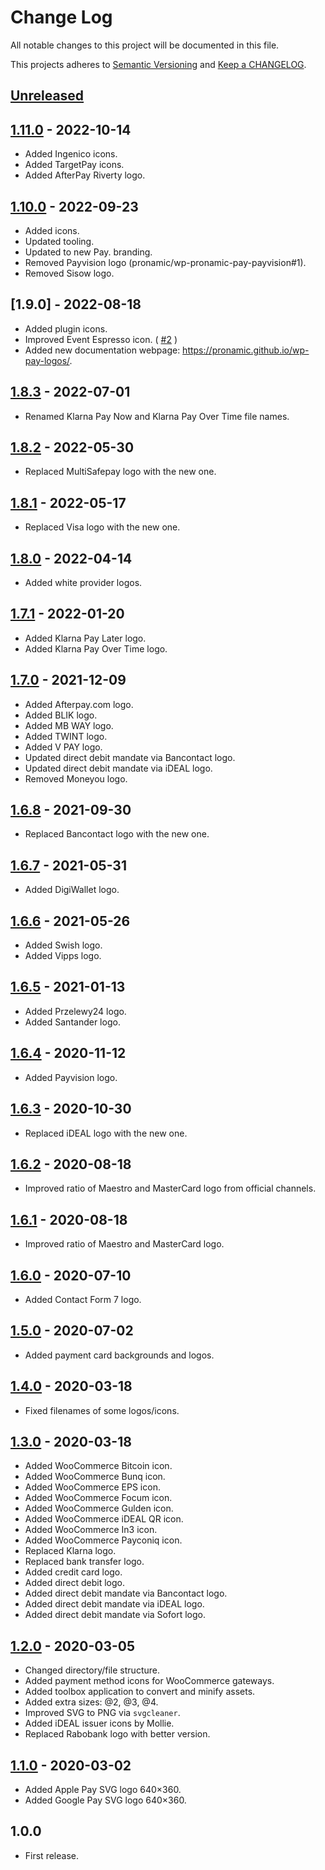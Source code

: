 # Change Log

All notable changes to this project will be documented in this file.

This projects adheres to [Semantic Versioning](http://semver.org/) and [Keep a CHANGELOG](http://keepachangelog.com/).

## [Unreleased][unreleased]

## [1.11.0] - 2022-10-14
- Added Ingenico icons.
- Added TargetPay icons.
- Added AfterPay Riverty logo.

## [1.10.0] - 2022-09-23
- Added icons.
- Updated tooling.
- Updated to new Pay. branding.
- Removed Payvision logo (pronamic/wp-pronamic-pay-payvision#1).
- Removed Sisow logo.

## [1.9.0] - 2022-08-18
- Added plugin icons.
- Improved Event Espresso icon. ( [#2](https://github.com/pronamic/wp-pay-logos/issues/2) )
- Added new documentation webpage: https://pronamic.github.io/wp-pay-logos/.

## [1.8.3] - 2022-07-01
- Renamed Klarna Pay Now and Klarna Pay Over Time file names.

## [1.8.2] - 2022-05-30
- Replaced MultiSafepay logo with the new one.

## [1.8.1] - 2022-05-17
- Replaced Visa logo with the new one.

## [1.8.0] - 2022-04-14
- Added white provider logos.

## [1.7.1] - 2022-01-20
- Added Klarna Pay Later logo.
- Added Klarna Pay Over Time logo.

## [1.7.0] - 2021-12-09
- Added Afterpay.com logo.
- Added BLIK logo.
- Added MB WAY logo.
- Added TWINT logo.
- Added V PAY logo.
- Updated direct debit mandate via Bancontact logo.
- Updated direct debit mandate via iDEAL logo.
- Removed Moneyou logo.

## [1.6.8] - 2021-09-30
- Replaced Bancontact logo with the new one.

## [1.6.7] - 2021-05-31
- Added DigiWallet logo.

## [1.6.6] - 2021-05-26
- Added Swish logo.
- Added Vipps logo.

## [1.6.5] - 2021-01-13
- Added Przelewy24 logo.
- Added Santander logo.

## [1.6.4] - 2020-11-12
- Added Payvision logo.

## [1.6.3] - 2020-10-30
- Replaced iDEAL logo with the new one.

## [1.6.2] - 2020-08-18
- Improved ratio of Maestro and MasterCard logo from official channels.

## [1.6.1] - 2020-08-18
- Improved ratio of Maestro and MasterCard logo.

## [1.6.0] - 2020-07-10
- Added Contact Form 7 logo.

## [1.5.0] - 2020-07-02
- Added payment card backgrounds and logos.

## [1.4.0] - 2020-03-18
- Fixed filenames of some logos/icons.

## [1.3.0] - 2020-03-18
- Added WooCommerce Bitcoin icon.
- Added WooCommerce Bunq icon.
- Added WooCommerce EPS icon.
- Added WooCommerce Focum icon.
- Added WooCommerce Gulden icon.
- Added WooCommerce iDEAL QR icon.
- Added WooCommerce In3 icon.
- Added WooCommerce Payconiq icon.
- Replaced Klarna logo.
- Replaced bank transfer logo.
- Added credit card logo.
- Added direct debit logo.
- Added direct debit mandate via Bancontact logo.
- Added direct debit mandate via iDEAL logo.
- Added direct debit mandate via Sofort logo.

## [1.2.0] - 2020-03-05
- Changed directory/file structure.
- Added payment method icons for WooCommerce gateways.
- Added toolbox application to convert and minify assets.
- Added extra sizes: @2, @3, @4.
- Improved SVG to PNG via `svgcleaner`.
- Added iDEAL issuer icons by Mollie.
- Replaced Rabobank logo with better version.

## [1.1.0] - 2020-03-02
- Added Apple Pay SVG logo 640×360.
- Added Google Pay SVG logo 640×360.

## 1.0.0
- First release.

[unreleased]: https://github.com/wp-pay/logos/compare/1.11.0...HEAD
[1.11.0]: https://github.com/pronamic/wp-pay-logos/compare/1.10.0...1.11.0
[1.10.0]: https://github.com/pronamic/wp-pay-logos/compare/1.9.0...1.10.0
[1.8.3]: https://github.com/wp-pay/logos/compare/1.8.2...1.8.3
[1.8.2]: https://github.com/wp-pay/logos/compare/1.8.1...1.8.2
[1.8.1]: https://github.com/wp-pay/logos/compare/1.8.0...1.8.1
[1.8.0]: https://github.com/wp-pay/logos/compare/1.7.1...1.8.0
[1.7.1]: https://github.com/wp-pay/logos/compare/1.7.0...1.7.1
[1.7.0]: https://github.com/wp-pay/logos/compare/1.6.8...1.7.0
[1.6.8]: https://github.com/wp-pay/logos/compare/1.6.7...1.6.8
[1.6.7]: https://github.com/wp-pay/logos/compare/1.6.6...1.6.7
[1.6.6]: https://github.com/wp-pay/logos/compare/1.6.5...1.6.6
[1.6.5]: https://github.com/wp-pay/logos/compare/1.6.4...1.6.5
[1.6.4]: https://github.com/wp-pay/logos/compare/1.6.3...1.6.4
[1.6.3]: https://github.com/wp-pay/logos/compare/1.6.2...1.6.3
[1.6.2]: https://github.com/wp-pay/logos/compare/1.6.1...1.6.2
[1.6.1]: https://github.com/wp-pay/logos/compare/1.6.0...1.6.1
[1.6.0]: https://github.com/wp-pay/logos/compare/1.5.0...1.6.0
[1.5.0]: https://github.com/wp-pay/logos/compare/1.4.0...1.5.0
[1.4.0]: https://github.com/wp-pay/logos/compare/1.3.0...1.4.0
[1.3.0]: https://github.com/wp-pay/logos/compare/1.2.0...1.3.0
[1.2.0]: https://github.com/wp-pay/logos/compare/1.1.0...1.2.0
[1.1.0]: https://github.com/wp-pay/logos/compare/1.0.0...1.1.0
